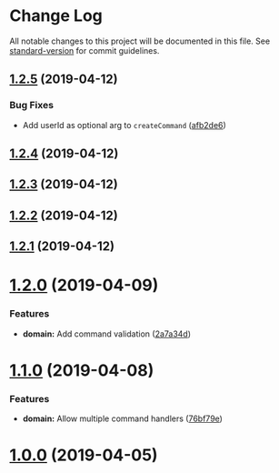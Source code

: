 # Change Log

All notable changes to this project will be documented in this file. See [standard-version](https://github.com/conventional-changelog/standard-version) for commit guidelines.

<a name="1.2.5"></a>
## [1.2.5](https://github.com/authentik8/event-sourcing-kit/compare/v1.2.4...v1.2.5) (2019-04-12)


### Bug Fixes

* Add userId as optional arg to `createCommand` ([afb2de6](https://github.com/authentik8/event-sourcing-kit/commit/afb2de6))



<a name="1.2.4"></a>
## [1.2.4](https://github.com/authentik8/event-sourcing-kit/compare/v1.2.3...v1.2.4) (2019-04-12)



<a name="1.2.3"></a>
## [1.2.3](https://github.com/authentik8/event-sourcing-kit/compare/v1.2.2...v1.2.3) (2019-04-12)



<a name="1.2.2"></a>
## [1.2.2](https://github.com/authentik8/event-sourcing-kit/compare/v1.2.1...v1.2.2) (2019-04-12)



<a name="1.2.1"></a>
## [1.2.1](https://github.com/authentik8/event-sourcing-kit/compare/v1.2.0...v1.2.1) (2019-04-12)



<a name="1.2.0"></a>
# [1.2.0](https://github.com/authentik8/event-sourcing-kit/compare/v1.1.0...v1.2.0) (2019-04-09)


### Features

* **domain:** Add command validation ([2a7a34d](https://github.com/authentik8/event-sourcing-kit/commit/2a7a34d))



<a name="1.1.0"></a>
# [1.1.0](https://github.com/authentik8/event-sourcing-kit/compare/v0.7.2...v1.1.0) (2019-04-08)


### Features

* **domain:** Allow multiple command handlers ([76bf79e](https://github.com/authentik8/event-sourcing-kit/commit/76bf79e))



<a name="1.0.0"></a>

# [1.0.0](https://github.com/authentik8/event-sourcing-kit/compare/v0.7.2...v1.0.0) (2019-04-05)
